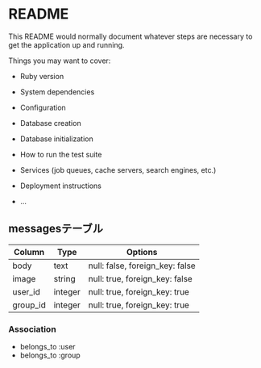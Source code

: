 # README

This README would normally document whatever steps are necessary to get the
application up and running.

Things you may want to cover:

* Ruby version

* System dependencies

* Configuration

* Database creation

* Database initialization

* How to run the test suite

* Services (job queues, cache servers, search engines, etc.)

* Deployment instructions

* ...

## messagesテーブル

|Column|Type|Options|
|------|----|-------|
|body|text|null: false, foreign_key: false|
|image|string|null: true, foreign_key: false|
|user_id|integer|null: true, foreign_key: true|
|group_id|integer|null: true, foreign_key: true|

### Association
- belongs_to :user
- belongs_to :group
